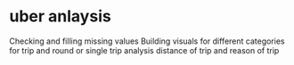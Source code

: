 # uber anlaysis
Checking and filling missing values
Building visuals for different categories for trip and round or single trip
analysis distance of trip and reason of trip
